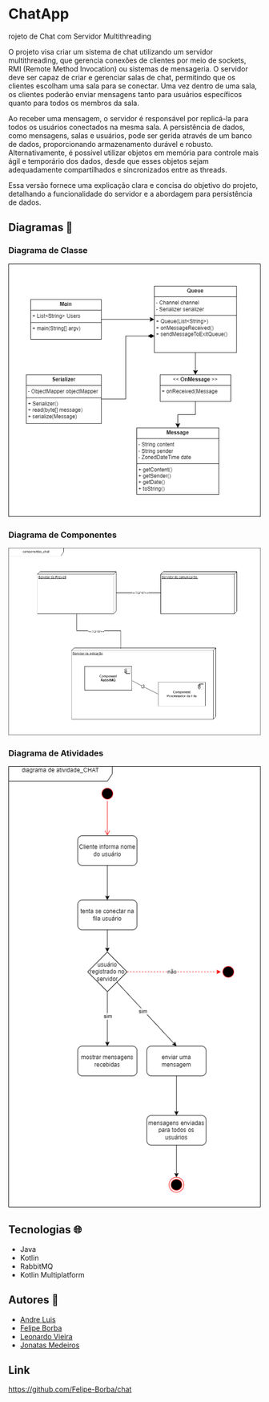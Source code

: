 # ChatApp

rojeto de Chat com Servidor Multithreading

O projeto visa criar um sistema de chat utilizando um servidor multithreading, que gerencia conexões de clientes por meio de sockets, RMI (Remote Method Invocation) ou sistemas de mensageria. O servidor deve ser capaz de criar e gerenciar salas de chat, permitindo que os clientes escolham uma sala para se conectar. Uma vez dentro de uma sala, os clientes poderão enviar mensagens tanto para usuários específicos quanto para todos os membros da sala.

Ao receber uma mensagem, o servidor é responsável por replicá-la para todos os usuários conectados na mesma sala. A persistência de dados, como mensagens, salas e usuários, pode ser gerida através de um banco de dados, proporcionando armazenamento durável e robusto. Alternativamente, é possível utilizar objetos em memória para controle mais ágil e temporário dos dados, desde que esses objetos sejam adequadamente compartilhados e sincronizados entre as threads.

Essa versão fornece uma explicação clara e concisa do objetivo do projeto, detalhando a funcionalidade do servidor e a abordagem para persistência de dados.

## Diagramas 📄

### Diagrama de Classe
![Diagrama de Classe](/Chat-Digrama.drawio%20(1).png)

### Diagrama de Componentes
![Diagrama de Componentes](/Componentes_chat.png)

### Diagrama de Atividades
![Diagrama de Atividades](/Diagrama%20de%20atividade_Chat.png)

## Tecnologias 🌐

- Java
- Kotlin
- RabbitMQ
- Kotlin Multiplatform

## Autores 👤

- [Andre Luis](https://www.github.com/DreLuis)
- [Felipe Borba](https://www.github.com/Felipe-Borba)
- [Leonardo Vieira](https://www.github.com/vieira-leonardo)
- [Jonatas Medeiros](https://www.github.com/jonatasmedeiros155)

## Link
https://github.com/Felipe-Borba/chat
